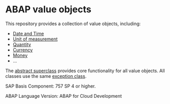 # ABAP value objects
This repository provides a collection of value objects, including:

* [Date and Time](src/zcl_vo_date.clas.abap)
* [Unit of measurement](src/zcl_vo_uom.clas.abap)
* [Quantity](src/zcl_vo_quantity.clas.abap)
* [Currency](src/zcl_vo_currency.clas.abap)
* [Money](src/zcl_vo_money.clas.abap)
* ...

The [abstract superclass](src/zcl_value_object.clas.abap) provides core functionality for all value objects. All classes use the same [exception class](src/zcx_value_object.clas.abap).

SAP Basis Component: 757 SP 4 or higher.

ABAP Language Version: ABAP for Cloud Development
